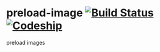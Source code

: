 preload-image [![Build Status](https://travis-ci.org/imyelo/preload-image.png?branch=master)](https://travis-ci.org/imyelo/preload-image) [![Codeship](https://www.codeship.io/projects/63e7bb60-3974-0131-d2ca-5a91c5da1138/status)](https://www.codeship.io/projects/10096)
=======

preload images